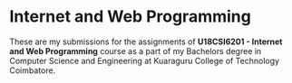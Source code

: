 # Internet and Web Programming
 
These are my submissions for the assignments of **U18CSI6201 - Internet and Web Programming** course as a part of my Bachelors degree in Computer Science and Engineering at Kuaraguru College of Technology Coimbatore.